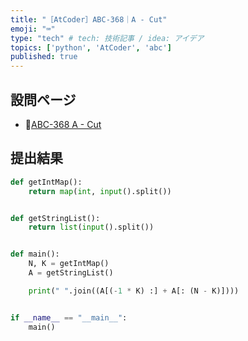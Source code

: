 ```yaml
---
title: "［AtCoder］ABC-368｜A - Cut"
emoji: "⌨️"
type: "tech" # tech: 技術記事 / idea: アイデア
topics: ['python', 'AtCoder', 'abc']
published: true
---
```


## 設問ページ

- 🔗[ABC-368 A - Cut](https://atcoder.jp/contests/abc368/tasks/abc368_a)

## 提出結果

```python
def getIntMap():
    return map(int, input().split())


def getStringList():
    return list(input().split())


def main():
    N, K = getIntMap()
    A = getStringList()

    print(" ".join((A[(-1 * K) :] + A[: (N - K)])))


if __name__ == "__main__":
    main()
```
